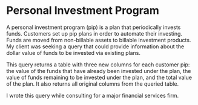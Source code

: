 # Personal Investment Program 

A personal investment program (pip) is a plan that periodically invests funds. Customers set up pip plans in order to automate their investing. Funds are moved from non-billable assets to billable investment products. My client was seeking a query that could provide information about the dollar value of funds to be invested via existing plans. 

This query returns a table with three new columns for each customer pip: the value of the funds that have already been invested under the plan, the value of funds remaining to be invested under the plan, and the total value of the plan. It also returns all original columns from the queried table. 

I wrote this query while consulting for a major financial services firm. 
